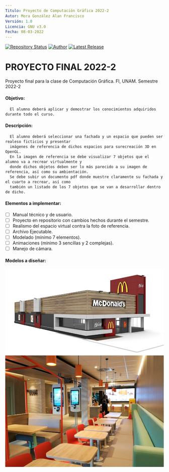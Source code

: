 ```yaml
---
Titulo: Proyecto de Computación Gráfica 2022-2
Autor: Mora González Alan Francisco
Versión: 1.0
Licencia: GNU v3.0
Fecha: 08-03-2022
---
```



[![Repository Status](https://img.shields.io/badge/Repository%20Status-Maintained-dark%20green.svg)](https://github.com/alanmgg/Proyecto-Computacion-Grafica)
[![Author](https://img.shields.io/badge/Author-Alan%20Francisco%20Mora-blue.svg)](https://github.com/alanmgg)
[![Latest Release](https://img.shields.io/badge/Latest%20Release-08%20March%202022-yellow.svg)](https://github.com/alanmgg/Proyecto-Computacion-Grafica/commits/main)

# PROYECTO FINAL 2022-2
Proyecto final para la clase de Computación Gráfica. FI, UNAM. Semestre 2022-2

#### Objetivo:
```
  El alumno deberá aplicar y demostrar los conocimientos adquiridos durante todo el curso.
```

#### Descripción:
```
  El alumno deberá seleccionar una fachada y un espacio que pueden ser realeso ficticios y presentar 
  imágenes de referencia de dichos espacios para surecreación 3D en OpenGL.
  En la imagen de referencia se debe visualizar 7 objetos que el alumno va a recrear virtualmente y 
  donde dichos objetos deben ser lo más parecido a su imagen de referencia, así como su ambientación.
  Se debe subir un documento pdf donde muestre claramente su fachada y el cuarto a recrear, así como 
  también un listado de los 7 objetos que se van a desarrollar dentro de dicho.
```

#### Elementos a implementar:
- [ ] Manual técnico y de usuario.
- [ ] Proyecto en repositorio con cambios hechos durante el semestre.
- [ ] Realismo del espacio virtual contra la foto de referencia.
- [ ] Archivo Ejecutable.
- [ ] Modelado (mínimo 7 elementos).
- [ ] Animaciones (mínimo 3 sencillas y 2 complejas).
- [ ] Manejo de cámara.

#### Modelos a diseñar:
![McDonald´s](./Images/McDonalds.jpg)
![Interior](./Images/Interior.jpg)
